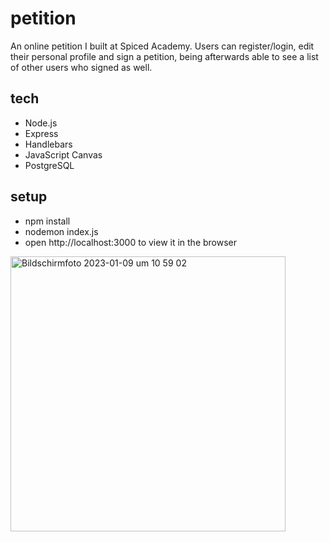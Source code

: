 # petition

An online petition I built at Spiced Academy. Users can register/login, edit their personal profile and sign a petition, being afterwards able to see a list of other users who signed as well.

## tech
* Node.js
* Express
* Handlebars
* JavaScript Canvas
* PostgreSQL

## setup
* npm install
* nodemon index.js 
* open http://localhost:3000 to view it in the browser

<img width="440" alt="Bildschirmfoto 2023-01-09 um 10 59 02" src="https://user-images.githubusercontent.com/105161260/211285597-d1209b26-2a7f-467b-97f9-1240f9d4e141.png">
